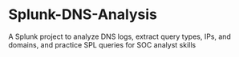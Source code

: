 # Splunk-DNS-Analysis
A Splunk project to analyze DNS logs, extract query types, IPs, and domains, and practice SPL queries for SOC analyst skills
